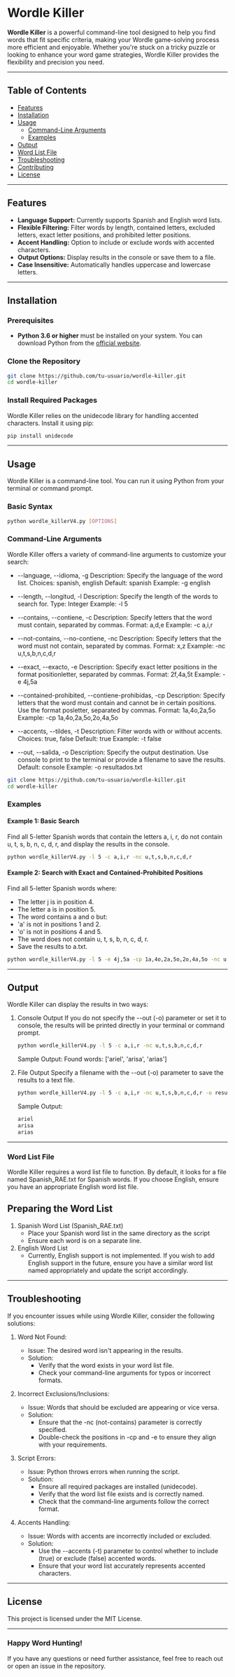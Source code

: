 # Wordle Killer

**Wordle Killer** is a powerful command-line tool designed to help you find words that fit specific criteria, making your Wordle game-solving process more efficient and enjoyable. Whether you're stuck on a tricky puzzle or looking to enhance your word game strategies, Wordle Killer provides the flexibility and precision you need.

---

## Table of Contents

- [Features](#features)
- [Installation](#installation)
- [Usage](#usage)
  - [Command-Line Arguments](#command-line-arguments)
  - [Examples](#examples)
- [Output](#output)
- [Word List File](#word-list-file)
- [Troubleshooting](#troubleshooting)
- [Contributing](#contributing)
- [License](#license)

---

## Features

- **Language Support:** Currently supports Spanish and English word lists.
- **Flexible Filtering:** Filter words by length, contained letters, excluded letters, exact letter positions, and prohibited letter positions.
- **Accent Handling:** Option to include or exclude words with accented characters.
- **Output Options:** Display results in the console or save them to a file.
- **Case Insensitive:** Automatically handles uppercase and lowercase letters.

---

## Installation

### Prerequisites

- **Python 3.6 or higher** must be installed on your system. You can download Python from the [official website](https://www.python.org/downloads/).

### Clone the Repository

```bash
git clone https://github.com/tu-usuario/wordle-killer.git
cd wordle-killer
```

### Install Required Packages
Wordle Killer relies on the unidecode library for handling accented characters. Install it using pip:

```bash
pip install unidecode
```

---

## Usage

Wordle Killer is a command-line tool. You can run it using Python from your terminal or command prompt.

### Basic Syntax

```bash
python wordle_killerV4.py [OPTIONS]
```

### Command-Line Arguments

Wordle Killer offers a variety of command-line arguments to customize your search:

- --language, --idioma, -g
Description: Specify the language of the word list.
Choices: spanish, english
Default: spanish
Example: -g english

- --length, --longitud, -l
Description: Specify the length of the words to search for.
Type: Integer
Example: -l 5

- --contains, --contiene, -c
Description: Specify letters that the word must contain, separated by commas.
Format: a,d,e
Example: -c a,i,r

- --not-contains, --no-contiene, -nc
Description: Specify letters that the word must not contain, separated by commas.
Format: x,z
Example: -nc u,t,s,b,n,c,d,r

- --exact, --exacto, -e
Description: Specify exact letter positions in the format positionletter, separated by commas.
Format: 2f,4a,5t
Example: -e 4j,5a

- --contained-prohibited, --contiene-prohibidas, -cp
Description: Specify letters that the word must contain and cannot be in certain positions. Use the format posletter, separated by commas.
Format: 1a,4o,2a,5o
Example: -cp 1a,4o,2a,5o,2o,4a,5o

- --accents, --tildes, -t
Description: Filter words with or without accents.
Choices: true, false
Default: true
Example: -t false

- --out, --salida, -o
Description: Specify the output destination. Use console to print to the terminal or provide a filename to save the results.
Default: console
Example: -o resultados.txt

```bash
git clone https://github.com/tu-usuario/wordle-killer.git
cd wordle-killer
```

### Examples

#### Example 1: Basic Search

Find all 5-letter Spanish words that contain the letters a, i, r, do not contain u, t, s, b, n, c, d, r, and display the results in the console.

```bash
python wordle_killerV4.py -l 5 -c a,i,r -nc u,t,s,b,n,c,d,r
```

#### Example 2: Search with Exact and Contained-Prohibited Positions

Find all 5-letter Spanish words where:

- The letter j is in position 4.
- The letter a is in position 5.
- The word contains a and o but:
- 'a' is not in positions 1 and 2.
- 'o' is not in positions 4 and 5.
- The word does not contain u, t, s, b, n, c, d, r.
- Save the results to a.txt.

```bash
python wordle_killerV4.py -l 5 -e 4j,5a -cp 1a,4o,2a,5o,2o,4a,5o -nc u,t,s,b,n,c,d,r -o a.txt
```

---

## Output

Wordle Killer can display the results in two ways:

1. Console Output
    If you do not specify the --out (-o) parameter or set it to console, the results will be printed directly in your terminal or command prompt.

    ```bash
    python wordle_killerV4.py -l 5 -c a,i,r -nc u,t,s,b,n,c,d,r
    ```

    Sample Output: Found words: ['ariel', 'arisa', 'arias']

2. File Output
    Specify a filename with the --out (-o) parameter to save the results to a text file.

    ```bash
    python wordle_killerV4.py -l 5 -c a,i,r -nc u,t,s,b,n,c,d,r -o resultados.txt
    ```

    Sample Output:

    ```bash
    ariel
    arisa
    arias
    ```

---

### Word List File

Wordle Killer requires a word list file to function. By default, it looks for a file named Spanish_RAE.txt for Spanish words. If you choose English, ensure you have an appropriate English word list file.

## Preparing the Word List

1. Spanish Word List (Spanish_RAE.txt)
    - Place your Spanish word list in the same directory as the script
    - Ensure each word is on a separate line.
2. English Word List
    - Currently, English support is not implemented. If you wish to add English support in the future, ensure you have a similar word list named appropriately and update the script accordingly.

---

## Troubleshooting

If you encounter issues while using Wordle Killer, consider the following solutions:

1. Word Not Found:

    - Issue: The desired word isn't appearing in the results.
    - Solution:
        - Verify that the word exists in your word list file.
        - Check your command-line arguments for typos or incorrect formats.
2. Incorrect Exclusions/Inclusions:

    - Issue: Words that should be excluded are appearing or vice versa.
    - Solution:
        - Ensure that the -nc (not-contains) parameter is correctly specified.
        - Double-check the positions in -cp and -e to ensure they align with your requirements.

3. Script Errors:

    - Issue: Python throws errors when running the script.
    - Solution:
        - Ensure all required packages are installed (unidecode).
        - Verify that the word list file exists and is correctly named.
        - Check that the command-line arguments follow the correct format.
4. Accents Handling:

    - Issue: Words with accents are incorrectly included or excluded.
    - Solution:
        - Use the --accents (-t) parameter to control whether to include (true) or exclude (false) accented words.
        - Ensure that your word list accurately represents accented characters.

---

## License

This project is licensed under the MIT License.

---

### Happy Word Hunting!

If you have any questions or need further assistance, feel free to reach out or open an issue in the repository.
